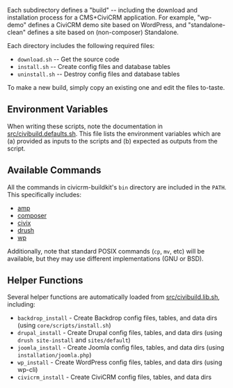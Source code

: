 Each subdirectory defines a "build" -- including the download and
installation process for a CMS+CiviCRM application.  For example, "wp-demo"
defines a CiviCRM demo site based on WordPress, and "standalone-clean" defines
a site based on (non-composer) Standalone.

Each directory includes the following required files:

 * `download.sh` -- Get the source code
 * `install.sh` -- Create config files and database tables
 * `uninstall.sh` -- Destroy config files and database tables

To make a new build, simply copy an existing one and edit the files
to-taste.

## Environment Variables ##

When writing these scripts, note the documentation in
[src/civibuild.defaults.sh](../../src/civibuild.defaults.sh).  This file lists
the environment variables which are (a) provided as inputs to the scripts
and (b) expected as outputs from the script.

## Available Commands ##

All the commands in civicrm-buildkit's `bin` directory are included in the
`PATH`. This specifically includes:

 * [amp](https://github.com/totten/amp)
 * [composer](http://getcomposer.org/)
 * [civix](https://github.com/totten/civix)
 * [drush](http://drush.ws/)
 * [wp](http://wp-cli.org/)

Additionally, note that standard POSIX commands (`cp`, `mv`, etc) will be
available, but they may use different implementations (GNU or BSD).

## Helper Functions ##

Several helper functions are automatically loaded from [src/civibuild.lib.sh](../../src/civibuild.lib.sh),
including:

 * `backdrop_install` - Create Backdrop config files, tables, and data dirs (using `core/scripts/install.sh`)
 * `drupal_install` - Create Drupal config files, tables, and data dirs (using `drush site-install` and `sites/default`)
 * `joomla_install` - Create Joomla config files, tables, and data dirs (using `installation/joomla.php`)
 * `wp_install` - Create WordPress config files, tables, and data dirs (using wp-cli)
 * `civicrm_install` - Create CiviCRM config files, tables, and data dirs
